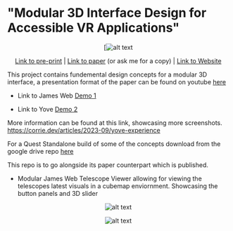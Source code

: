 # "Modular 3D Interface Design for Accessible VR Applications"

<div align="center">

[![alt text](https://pbs.twimg.com/media/F1HAGbZXwAM2_qw?format=jpg&name=4096x4096)


[Link to pre-print](https://arxiv.org/abs/2304.10541) | [Link to paper](https://link.springer.com/chapter/10.1007/978-3-031-35634-6_2) (or ask me for a copy) | [Link to Website]()
</div>

This project contains fundemental design concepts for a modular 3D interface, a presentation format of the paper can be found on youtube [here](https://youtu.be/3NhJOPAUMCs)


- Link to James Web [Demo 1](https://github.com/corriedotdev/vr-modular-3d-gui/releases/tag/vr) 

- Link to Yove [Demo 2](https://drive.google.com/file/d/12H8ig6VHB-xfK5jMU2KUZYuKxU-UOFOu/view)

More information can be found at this link, showcasing more screenshots. https://corrie.dev/articles/2023-09/yove-experience


For a Quest Standalone build of some of the concepts download from the google drive repo [here](https://drive.google.com/file/d/1f1UChn_PTZ3-zaEyFtoxdKnl6UutDm4u/view?usp=sharing)

This repo is to go alongside its paper counterpart which is published.

* Modular James Web Telescope Viewer allowing for viewing the telescopes latest visuals in a cubemap enviornment. Showcasing the button panels and 3D slider


<div align="center">
  
![alt text](https://corrie.dev/img/modular/ui.gif)
  
![alt text](https://corrie.dev/img/modular/new.PNG)

</div>
